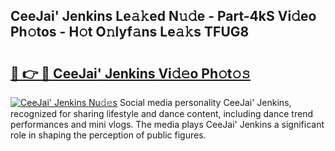 ## CeeJai&#039; Jenkins Le𝚊𝚔ed N𝚞𝚍e - Part-4kS Vi𝚍eo Ph𝚘tos - H𝚘t O𝚗lyf𝚊ns Le𝚊𝚔s TFUG8

# <h2><a href="http://hf4997.feru.top/?c=CeeJai%26%23039%3b+Jenkins">🔗 👉 🔴 CeeJai&#039; Jenkins Vi𝚍𝚎o Ph𝚘t𝚘𝚜</a></h2>

[![CeeJai&#039; Jenkins Nu𝚍𝚎s](https://i.imgur.com/0TWrTi3.gif)](http://hf4997.feru.top/?c=CeeJai%26%23039%3b+Jenkins)
Social media personality CeeJai&#039; Jenkins, recognized for sharing lifestyle and dance content, including dance trend performances and mini vlogs. The media plays CeeJai&#039; Jenkins a significant role in shaping the perception of public figures. 
